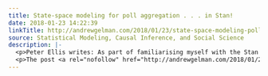 ```yaml
---
title: State-space modeling for poll aggregation . . . in Stan!
date: 2018-01-23 14:22:39
linkTitle: http://andrewgelman.com/2018/01/23/state-space-modeling-poll-aggregation-stan/
source: Statistical Modeling, Causal Inference, and Social Science
description: |-
  <p>Peter Ellis writes: As part of familiarising myself with the Stan probabilistic programming language, I replicate Simon Jackman&#8217;s state space modelling with house effects of the 2007 Australian federal election. . . . It&#8217;s not quite the model that I&#8217;d use&#8212;indeed, Ellis writes, &#8220;I’m fairly new to Stan and I’m pretty sure my Stan programs [&#8230;]</p>
  <p>The post <a rel="nofollow" href="http://andrewgelman.com/2018/01/23/state-space-modeling-poll-aggregation-stan/
---
```


